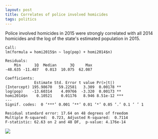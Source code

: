 ```yaml
---
layout: post
title: Correlates of police involved homicides
tags: politics
--- 
```


Police involved homicides in 2015 were strongly correlated with all 2014 homicides and the log of the state's estimated population in 2015.

	Call:
	lm(formula = homi2015$n ~ log(pop) + homi2014$n)

	Residuals:
		Min      1Q  Median      3Q     Max 
	-48.635 -11.487   0.013  10.075  62.087 

	Coefficients:
				 Estimate Std. Error t value Pr(>|t|)    
	(Intercept) 195.98670   59.22581   3.309  0.00178 ** 
	log(pop)    -13.60314    4.09766  -3.320  0.00173 ** 
	homi2014$n    0.10521    0.01176   8.946 8.51e-12 ***
	---
	Signif. codes:  0 ‘***’ 0.001 ‘**’ 0.01 ‘*’ 0.05 ‘.’ 0.1 ‘ ’ 1

	Residual standard error: 17.64 on 48 degrees of freedom
	Multiple R-squared:  0.723, Adjusted R-squared:  0.7114 
	F-statistic: 62.63 on 2 and 48 DF,  p-value: 4.176e-14

 ![](http://careaga.s3.amazonaws.com/2016-09-25-RplotModel.png)
    
   
   
   
